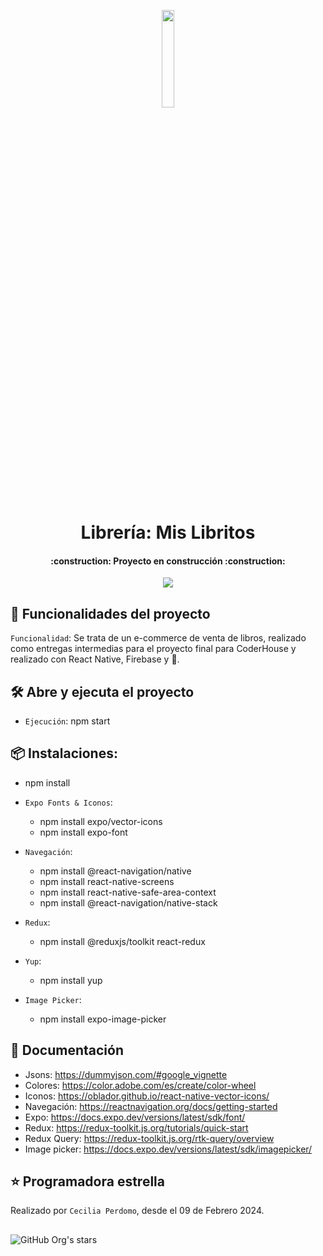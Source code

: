 <p align=center>
    <img 
        src="./assets/MisLibritos.png"
        width="20%"
    >
</p>

<h1 align="center"> Librería: Mis Libritos </h1>

<h4 align="center">
    :construction: Proyecto en construcción :construction:
</h4>

<p align="center">
   <img src="https://img.shields.io/badge/STATUS-EN%20DESAROLLO-green">
</p>

## :hammer: Funcionalidades del proyecto
`Funcionalidad`: Se trata de un e-commerce de venta de libros, realizado como entregas intermedias para el proyecto final para CoderHouse y realizado con React Native, Firebase y 💛.


## 🛠️ Abre y ejecuta el proyecto
- `Ejecución`: npm start

## 📦 Instalaciones: 
- npm install 
    
- `Expo Fonts & Iconos`: 
    - npm install expo/vector-icons
    - npm install expo-font

- `Navegación`: 
    - npm install @react-navigation/native
    - npm install react-native-screens 
    - npm install react-native-safe-area-context
    - npm install @react-navigation/native-stack

- `Redux`: 
    - npm install @reduxjs/toolkit react-redux

- `Yup`:
    - npm install yup

- `Image Picker`: 
    - npm install expo-image-picker


## 📃 Documentación
- Jsons: https://dummyjson.com/#google_vignette
- Colores: https://color.adobe.com/es/create/color-wheel
- Iconos: https://oblador.github.io/react-native-vector-icons/
- Navegación: https://reactnavigation.org/docs/getting-started
- Expo: https://docs.expo.dev/versions/latest/sdk/font/
- Redux: https://redux-toolkit.js.org/tutorials/quick-start
- Redux Query: https://redux-toolkit.js.org/rtk-query/overview
- Image picker: https://docs.expo.dev/versions/latest/sdk/imagepicker/

## ⭐ Programadora estrella
Realizado por `Cecilia Perdomo`, desde el 09 de Febrero 2024. 

##
![GitHub Org's stars](https://img.shields.io/github/stars/camilafernanda?style=social)